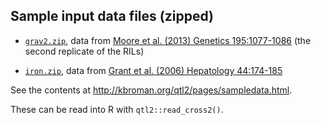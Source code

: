 ## Sample input data files (zipped)

- [`grav2.zip`](grav2.zip), data from
  [Moore et al. (2013) Genetics 195:1077-1086](http://www.genetics.org/content/195/3/1077.abstract)
  (the second replicate of the RILs)
  
- [`iron.zip`](iron.zip), data from
  [Grant et al. (2006) Hepatology 44:174-185](http://www.ncbi.nlm.nih.gov/pubmed/16799992)

See the contents at <http://kbroman.org/qtl2/pages/sampledata.html>.

These can be read into R with `qtl2::read_cross2()`.
